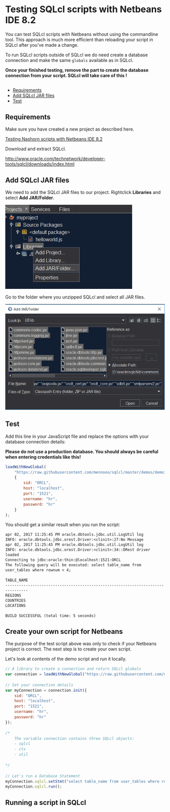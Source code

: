 # Testing SQLcl scripts with Netbeans IDE 8.2

You can test SQLcl scripts with Netbeans without using the commandline tool.
This approach is much more efficient than reloading your script in SQLcl after you've made a change.

To run SQLcl scripts outside of SQLcl we do need create a database connection and make the same `globals` available as in SQLcl.

**Once your finished testing, remove the part to create the database connection from your script. SQLcl will take care of this
!**

## 

* [Requirements](#requirements)
* [Add SQLcl JAR files](#add-sqlcl-jar-files)
* [Test](#test)

## Requirements
Make sure you have created a new project as described here.

[Testing Nashorn scripts with Netbeans IDE 8.2](netbeans.md)

Download and extract SQLcl.

http://www.oracle.com/technetwork/developer-tools/sqlcl/downloads/index.html

## Add SQLcl JAR files
We need to add the SQLcl JAR files to our project.
Rightclick **Libraries** and select **Add JAR/Folder**.

![Add SQLcl libraries](../img/add_jars.png)

Go to the folder where you unzipped SQLcl and select all JAR files.

![Add SQLcl libraries](../img/select_jars.PNG)

## Test 
Add this line in your JavaScript file and replace the options with your database connection details:

**Please do not use a production database. You should always be careful when entering credentials like this!**
```javascript
loadWithNewGlobal(
    "https://raw.githubusercontent.com/mennooo/sqlcl/master/demos/demo1.js", 
    {
        sid: "ORCL",
        host: "localhost",
        port: "1521",
        username: "hr",
        password: "hr"
    }
);
```

You should get a similar result when you run the script:

```
apr 02, 2017 11:25:45 PM oracle.dbtools.jdbc.util.LogUtil log
INFO: oracle.dbtools.jdbc.orest.Driver:<clinit>:27:No Message
apr 02, 2017 11:25:45 PM oracle.dbtools.jdbc.util.LogUtil log
INFO: oracle.dbtools.jdbc.orest.Driver:<clinit>:34::ORest driver loaded
Connecting to jdbc:oracle:thin:@localhost:1521:ORCL
The following query will be executed: select table_name from user_tables where rownum < 4;

TABLE_NAME                                                                      
--------------------------------------------------------------------------------
REGIONS
COUNTRIES
LOCATIONS

BUILD SUCCESSFUL (total time: 5 seconds)
```

## Create your own script for Netbeans

The purpose of the test script above was only to check if your Netbeans project is correct. The next step is to create your own script.

Let's look at contents of the demo script and run it locally.

```javascript
// A library to create a connection and return SQLcl globals
var connection = loadWithNewGlobal("https://raw.githubusercontent.com/mennooo/sqlcl/master/lib/connection.js");

// Set your connection details
var myConnection = connection.init({
    sid: "ORCL",
    host: "localhost",
    port: "1521",
    username: "hr",
    password: "hr"
});

/*
    The variable connection contains three SQLcl objects:
    - sqlcl
    - ctx
    - util
    
*/

// Let's run a Database Statement
myConnection.sqlcl.setStmt("select table_name from user_tables where rownum < 4;");
myConnection.sqlcl.run();
```

## Running a script in SQLcl

